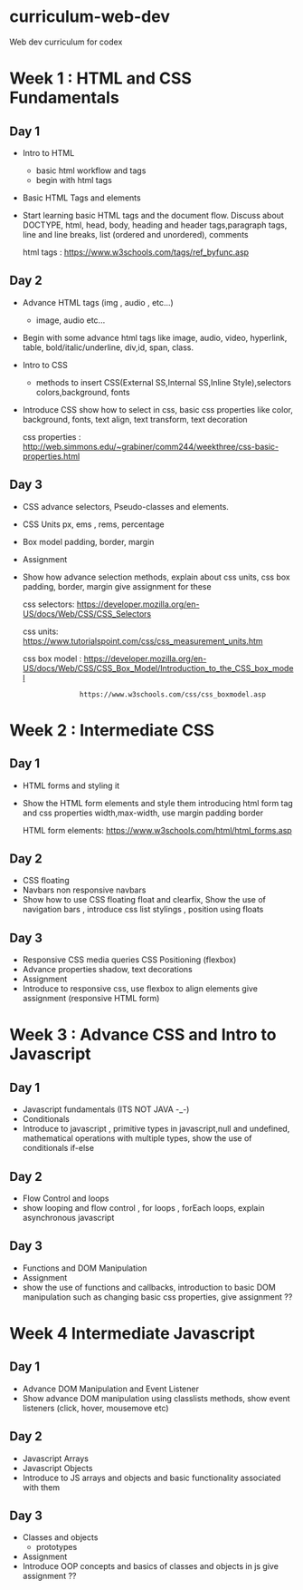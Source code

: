# curriculum-web-dev
Web dev curriculum for codex

# Week 1 : HTML and CSS Fundamentals
## Day 1

* Intro to HTML
    - basic html workflow and tags 
    - begin with html tags
* Basic HTML Tags and elements
* Start learning basic HTML tags and the document flow.
    Discuss about DOCTYPE, html, head, body, heading and header tags,paragraph tags, line and line breaks, list (ordered and unordered),
    comments

    html tags : https://www.w3schools.com/tags/ref_byfunc.asp

## Day 2

* Advance HTML tags (img , audio , etc...)
    - image, audio etc...
* Begin with some advance html tags like image, audio, video, hyperlink, table, bold/italic/underline, div,id, span, class.
* Intro to CSS
    - methods to insert CSS(External SS,Internal SS,Inline Style),selectors colors,background, fonts
* Introduce CSS show how to select in css, basic css properties like color, background, fonts, text align, text transform, text decoration

    css properties : http://web.simmons.edu/~grabiner/comm244/weekthree/css-basic-properties.html

## Day 3

* CSS advance selectors, Pseudo-classes and elements.
* CSS Units px, ems , rems, percentage
* Box model
    padding, border, margin
* Assignment
* Show how advance selection methods, explain about css units, css box padding, border, margin  give assignment for these

    css selectors: https://developer.mozilla.org/en-US/docs/Web/CSS/CSS_Selectors
    
    css units: https://www.tutorialspoint.com/css/css_measurement_units.htm
    
    css box model : https://developer.mozilla.org/en-US/docs/Web/CSS/CSS_Box_Model/Introduction_to_the_CSS_box_model
    
                    https://www.w3schools.com/css/css_boxmodel.asp
   
# Week 2 : Intermediate CSS
## Day 1

* HTML forms and styling it
* Show the HTML form elements and style them introducing html form tag and css properties width,max-width, use margin padding border

    HTML form elements: https://www.w3schools.com/html/html_forms.asp
    
## Day 2

* CSS floating
* Navbars
    non responsive navbars
* Show how to use CSS floating float and clearfix, Show the use of navigation bars , introduce css list stylings , position using floats 

## Day 3

* Responsive CSS
    media queries
    CSS Positioning (flexbox)
* Advance properties
    shadow, text decorations
* Assignment
* Introduce to responsive css, use flexbox to align elements
    give assignment (responsive HTML form)


# Week 3 : Advance CSS and Intro to Javascript
## Day 1

* Javascript fundamentals (ITS NOT JAVA -_-)
* Conditionals
* Introduce to javascript , primitive types in javascript,null and undefined, mathematical operations with multiple types, show the use of conditionals if-else
## Day 2

* Flow Control and loops
* show looping and flow control , for loops , forEach loops, explain asynchronous javascript
## Day 3

* Functions and DOM Manipulation
* Assignment
* show the use of functions and callbacks, introduction to basic DOM manipulation such as changing basic css properties, give assignment ??

# Week 4 Intermediate Javascript
## Day 1

* Advance DOM Manipulation and Event Listener
* Show advance DOM manipulation using classlists methods, show event listeners (click, hover, mousemove etc)

## Day 2

* Javascript Arrays
* Javascript Objects
* Introduce to JS arrays and objects and basic functionality associated with them
## Day 3

* Classes and objects
    - prototypes 
* Assignment
* Introduce OOP concepts and basics of classes and objects in js
    give assignment ??
